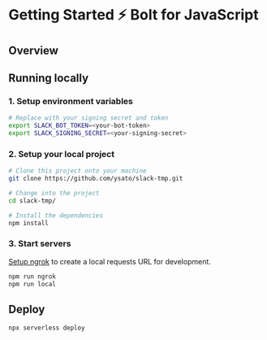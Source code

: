# Getting Started ⚡️ Bolt for JavaScript

## Overview

## Running locally

### 1. Setup environment variables

```zsh
# Replace with your signing secret and token
export SLACK_BOT_TOKEN=<your-bot-token>
export SLACK_SIGNING_SECRET=<your-signing-secret>
```

### 2. Setup your local project

```zsh
# Clone this project onto your machine
git clone https://github.com/ysato/slack-tmp.git

# Change into the project
cd slack-tmp/

# Install the dependencies
npm install
```

### 3. Start servers

[Setup ngrok][1] to create a local requests URL for development.

```zsh
npm run ngrok
npm run local
```

## Deploy

```zsh
npx serverless deploy
```

[1]: https://slack.dev/bolt-js/tutorial/getting-started#setting-up-events